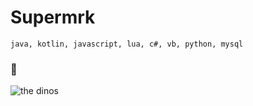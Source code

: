 # Supermrk
`java, kotlin, javascript, lua, c#, vb, python, mysql`

### 🦕
![the dinos](https://cdn.discordapp.com/attachments/908838951127769088/1107115591178932274/purist.png)
